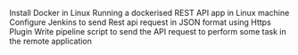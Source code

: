 Install Docker in Linux
Running a dockerised REST API app in Linux machine
Configure Jenkins to send Rest api request in JSON format using Https Plugin 
Write pipeline script to send the API request to perform some task in the remote application

